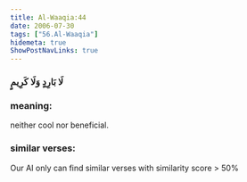 ```yaml
---
title: Al-Waaqia:44
date: 2006-07-30
tags: ["56.Al-Waaqia"]
hidemeta: true 
ShowPostNavLinks: true 
---
```

### لَا بَارِدٍ وَلَا كَرِيمٍ
### meaning: 
neither cool nor beneficial.
### similar verses: 

Our AI only can find similar verses with similarity score > 50% 




